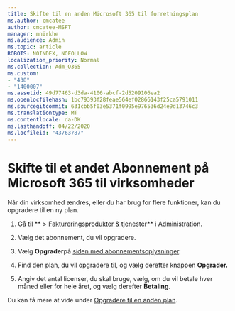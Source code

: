 ```yaml
---
title: Skifte til en anden Microsoft 365 til forretningsplan
ms.author: cmcatee
author: cmcatee-MSFT
manager: mnirkhe
ms.audience: Admin
ms.topic: article
ROBOTS: NOINDEX, NOFOLLOW
localization_priority: Normal
ms.collection: Adm_O365
ms.custom:
- "438"
- "1400007"
ms.assetid: 49d77463-d3da-4106-abcf-2d5209106ea2
ms.openlocfilehash: 1bc79393f28feae564ef02866143f25ca5791011
ms.sourcegitcommit: 631cbb5f03e5371f0995e976536d24e9d13746c3
ms.translationtype: MT
ms.contentlocale: da-DK
ms.lasthandoff: 04/22/2020
ms.locfileid: "43763787"
---
```

# <a name="switch-to-a-different-microsoft-365-for-business-subscription"></a>Skifte til et andet Abonnement på Microsoft 365 til virksomheder

Når din virksomhed ændres, eller du har brug for flere funktioner, kan du opgradere til en ny plan.
  
1. Gå til ** \> [Faktureringsprodukter & tjenester](https://go.microsoft.com/fwlink/p/?linkid=842054)** i Administration.

2. Vælg det abonnement, du vil opgradere.

3. Vælg **Opgrader**på [siden med abonnementsoplysninger](https://admin.microsoft.com/AdminPortal/Home#/subscriptions/webdirect%252F0dbaa202-d590-4529-98c2-a5e2ebaac702).

4. Find den plan, du vil opgradere til, og vælg derefter knappen **Opgrader.**

5. Angiv det antal licenser, du skal bruge, vælg, om du vil betale hver måned eller for hele året, og vælg derefter **Betaling**.

Du kan få mere at vide under [Opgradere til en anden plan](https://docs.microsoft.com/office365/admin/subscriptions-and-billing/upgrade-to-different-plan).
